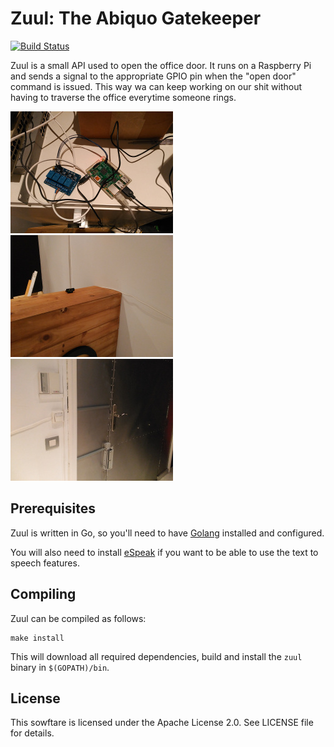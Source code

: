 Zuul: The Abiquo Gatekeeper
===========================

[![Build Status](https://travis-ci.org/cloudfakers/zuul.svg?branch=master)](https://travis-ci.org/cloudfakers/zuul)

Zuul is a small API used to open the office door. It runs on a Raspberry Pi
and sends a signal to the appropriate GPIO pin when the "open door" command is
issued. This way wa can keep working on our shit without having to traverse the
office everytime someone rings.

![raspberry](img/zuul-raspberry.jpg) ![cam](img/zuul-cam.jpg) ![door](img/zuul-door.jpg)

Prerequisites
-------------

Zuul is written in Go, so you'll need to have [Golang](https://golang.org/) installed and configured.

You will also need to install [eSpeak](http://espeak.sourceforge.net/) if you want to be able to use the text to speech features.

Compiling
---------

Zuul can be compiled as follows:

    make install

This will download all required dependencies, build and install the `zuul` binary in `$(GOPATH)/bin`.

License
-------

This sowftare is licensed under the Apache License 2.0. See LICENSE file for details.
